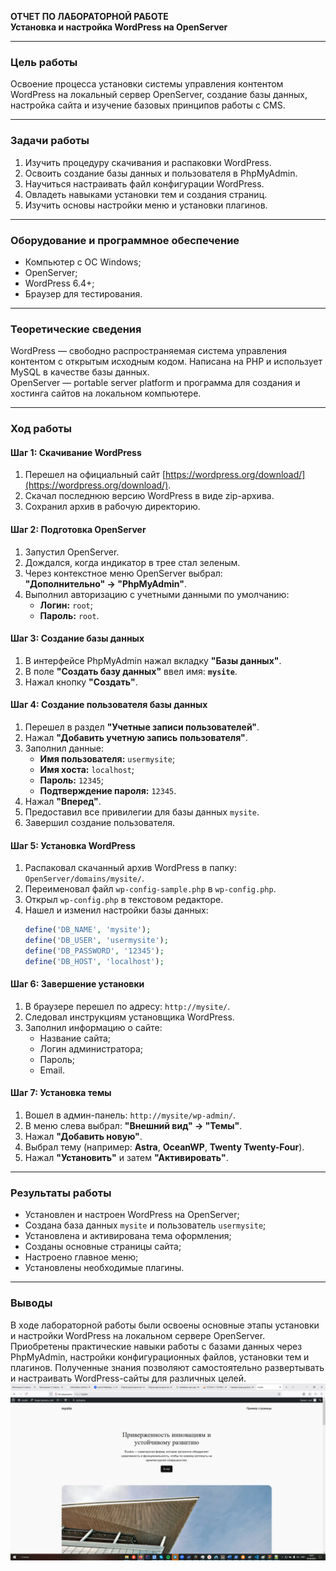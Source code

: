 **ОТЧЕТ ПО ЛАБОРАТОРНОЙ РАБОТЕ**  
**Установка и настройка WordPress на OpenServer**

---

### **Цель работы**  
Освоение процесса установки системы управления контентом WordPress на локальный сервер OpenServer, создание базы данных, настройка сайта и изучение базовых принципов работы с CMS.

---

### **Задачи работы**  
1. Изучить процедуру скачивания и распаковки WordPress.  
2. Освоить создание базы данных и пользователя в PhpMyAdmin.  
3. Научиться настраивать файл конфигурации WordPress.  
4. Овладеть навыками установки тем и создания страниц.  
5. Изучить основы настройки меню и установки плагинов.  

---

### **Оборудование и программное обеспечение**  
- Компьютер с ОС Windows;  
- OpenServer;  
- WordPress 6.4+;  
- Браузер для тестирования.  

---

### **Теоретические сведения**  
WordPress — свободно распространяемая система управления контентом с открытым исходным кодом. Написана на PHP и использует MySQL в качестве базы данных.  
OpenServer — portable server platform и программа для создания и хостинга сайтов на локальном компьютере.  

---

### **Ход работы**  

#### **Шаг 1: Скачивание WordPress**  
1. Перешел на официальный сайт [https://wordpress.org/download/](https://wordpress.org/download/).  
2. Скачал последнюю версию WordPress в виде zip-архива.  
3. Сохранил архив в рабочую директорию.  

#### **Шаг 2: Подготовка OpenServer**  
1. Запустил OpenServer.  
2. Дождался, когда индикатор в трее стал зеленым.  
3. Через контекстное меню OpenServer выбрал:  
   **"Дополнительно" → "PhpMyAdmin"**.  
4. Выполнил авторизацию с учетными данными по умолчанию:  
   - **Логин:** `root`;  
   - **Пароль:** `root`.  

#### **Шаг 3: Создание базы данных**  
1. В интерфейсе PhpMyAdmin нажал вкладку **"Базы данных"**.  
2. В поле **"Создать базу данных"** ввел имя: **`mysite`**.  
3. Нажал кнопку **"Создать"**.  

#### **Шаг 4: Создание пользователя базы данных**  
1. Перешел в раздел **"Учетные записи пользователей"**.  
2. Нажал **"Добавить учетную запись пользователя"**.  
3. Заполнил данные:  
   - **Имя пользователя:** `usermysite`;  
   - **Имя хоста:** `localhost`;  
   - **Пароль:** `12345`;  
   - **Подтверждение пароля:** `12345`.  
4. Нажал **"Вперед"**.  
5. Предоставил все привилегии для базы данных `mysite`.  
6. Завершил создание пользователя.  

#### **Шаг 5: Установка WordPress**  
1. Распаковал скачанный архив WordPress в папку:  
   `OpenServer/domains/mysite/`.  
2. Переименовал файл `wp-config-sample.php` в `wp-config.php`.  
3. Открыл `wp-config.php` в текстовом редакторе.  
4. Нашел и изменил настройки базы данных:  
   ```php
   define('DB_NAME', 'mysite');
   define('DB_USER', 'usermysite');
   define('DB_PASSWORD', '12345');
   define('DB_HOST', 'localhost');
   ```  

#### **Шаг 6: Завершение установки**  
1. В браузере перешел по адресу: `http://mysite/`.  
2. Следовал инструкциям установщика WordPress.  
3. Заполнил информацию о сайте:  
   - Название сайта;  
   - Логин администратора;  
   - Пароль;  
   - Email.  

#### **Шаг 7: Установка темы**  
1. Вошел в админ-панель: `http://mysite/wp-admin/`.  
2. В меню слева выбрал: **"Внешний вид" → "Темы"**.  
3. Нажал **"Добавить новую"**.  
4. Выбрал тему (например: **Astra**, **OceanWP**, **Twenty Twenty-Four**).  
5. Нажал **"Установить"** и затем **"Активировать"**.  
---

### **Результаты работы**  
- Установлен и настроен WordPress на OpenServer;  
- Создана база данных `mysite` и пользователь `usermysite`;  
- Установлена и активирована тема оформления;  
- Созданы основные страницы сайта;  
- Настроено главное меню;  
- Установлены необходимые плагины.  

---

### **Выводы**  
В ходе лабораторной работы были освоены основные этапы установки и настройки WordPress на локальном сервере OpenServer. Приобретены практические навыки работы с базами данных через PhpMyAdmin, настройки конфигурационных файлов, установки тем и плагинов. Полученные знания позволяют самостоятельно развертывать и настраивать WordPress-сайты для различных целей.
![alt text](Безымянный-1.png)

